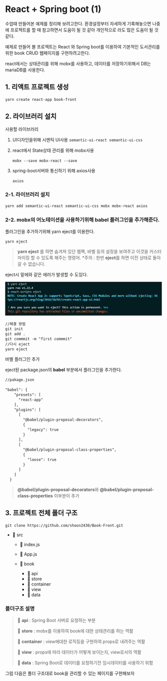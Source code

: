 # React + Spring boot (1)

수업때 만들어본 예제를 정리해 보려고한다. 환경설정부터 자세하게 기록해놓으면 나중에 프로젝트를 할 때 참고하면서 도움이 될 것 같아 개인적으로 라도 많은 도움이 될 것 같다.

예제로 만들어 볼 프로젝트는 React 와 Spring boot를 이용하여 기본적인 도서관리를 위한 book CRUD 웹페이지를 구현하려고한다.

react에서는 상태관리를 위해 mobx를 사용하고, 데이터를 저장하기위해서 DB는 mariaDB를 사용한다.

## 1. 리액트 프로젝트 생성

```bash
yarn create react-app book-front
```

## 2. 라이브러리 설치

사용할 라이브러리

1. UI디자인을위해 시멘틱 UI사용
   `semantic-ui-react semantic-ui-css`

2. react에서 State상태 관리를 위해 mobx사용

   `mobx --save mobx-react --save`

3. spring-boot서버와 통신하기 위해 axios사용

   `axios`

### 2-1. 라이브러리 설치

```bash
yarn add semantic-ui-react semantic-ui-css mobx mobx-react axios
```

### 2-2. mobx의 어노테이션을 사용하기위해 babel 플러그인을 추가해준다.

플러그인을 추가하기위해 yarn eject를 이용한다.

```
yarn eject
```

> **yarn eject** 를 하면 숨겨져 있던 웹팩, 바벨 등의 설정을 보여주고 이것을 커스터마이징 할 수 있도록 해주는 명령어. \*주의 : 한번 **eject**를 하면 이전 상태로 돌아갈 수 없습니다.

eject시 밑에와 같은 에러가 발생할 수 도있다.

![eject_error_1](/images/project/react_spring/part1/eject_error_1.png)

```
//해결 방법
git init
git add .
git commmit -m "first commmit"
//다시 eject
yarn eject
```

바벨 플러그인 추가

eject된 package.json의 **babel** 부분에서 플러그인을 추가한다.

```
//pakage.json

"babel": {
    "presets": [
      "react-app"
    ],
    "plugins": [
      [
        "@babel/plugin-proposal-decorators",
        {
          "legacy": true
        }
      ],
      [
        "@babel/plugin-proposal-class-properties",
        {
          "loose": true
        }
      ]
    ]
  }
```

> **@babel/plugin-proposal-decorators**와 **@babel/plugin-proposal-class-properties** 이부분이 추가

## 3. 프로젝트 전체 폴더 구조

```
git clone https://github.com/shoon2430/Book-Front.git
```

- :file_folder: src

  - :page_facing_up: index.js

  - :page_facing_up: App.js

  - :file_folder: book

    - :file_folder: api
    - :file_folder: store
    - :file_folder: container
    - :file_folder: view
    - :file_folder: data​

### 폴더구조 설명

> :file_folder: **api** : Spring Boot 서버로 요청하는 부분
>
> :file_folder: **store** : mobx를 이용하여 book에 대한 상태관리를 하는 역활
>
> :file_folder: **container** : view에대한 로직등을 구현하여 props로 내려주는 역활
>
> :file_folder: **view** : props에 따라 데이터가 어떻게 보이는지, view로서의 역활
>
> :file_folder: **data** : Spring Boot로 데이터를 요청하기전 임시데이터를 사용하기 위함

그럼 다음은 폴더 구조대로 book을 관리할 수 있는 페이지를 구현해보자
